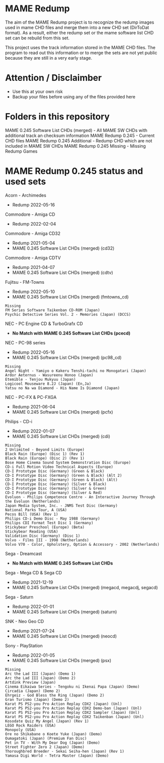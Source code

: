 # MAME Redump

The aim of the MAME Redump project is to recognize the redump images used in mame CHD files and merge them into a new CHD set (DirToDat format).
As a result, either the redump set or the mame software list CHD set can be rebuild from this set.

This project uses the track information stored in the MAME CHD files.
The program to read out this information or to merge the sets are not yet public because they are still in a very early stage.

# Attention / Disclaimber

- Use this at your own risk
- Backup your files before using any of the files provided here

# Folders in this repository

MAME 0.245 Software List CHDs (merged) - All MAME SW CHDs with additional track an checksum information
MAME Redump 0.245 - Current CHD files
MAME Redump 0.245 Additional - Redump CHD which are not included in MAME SW CHDs
MAME Redump 0.245 Missing - Missing Redump Games

# MAME Redump 0.245 status and used sets

Acorn - Archimedes
- Redump 2022-05-16

Commodore - Amiga CD
- Redump 2022-02-04

Commodore - Amiga CD32
- Redump 2021-05-04
- MAME 0.245 Software List CHDs (merged) (cd32)

Commodore - Amiga CDTV
- Redump 2021-04-07
- MAME 0.245 Software List CHDs (merged) (cdtv)

Fujitsu - FM-Towns
- Redump 2022-05-10
- MAME 0.245 Software List CHDs (merged) (fmtowns_cd)

```
Missing
FM Series Software Taikenban CD-ROM (Japan)
Psychic Detective Series Vol. 2 - Memories (Japan) (DCCS)
```

NEC - PC Engine CD & TurboGrafx CD
- **No Match with MAME 0.245 Software List CHDs (pcecd)**

NEC - PC-98 series
- Redump 2022-05-16
- MAME 0.245 Software List CHDs (merged) (pc98_cd)

```
Missing
Angel Night - Yamiyo o Kakeru Tenshi-tachi no Monogatari (Japan)
Ardor Aeternus - Wasureenu Honoo (Japan)
Etemible - Tenjou Mukyuu (Japan)
Logicool Mouseware 8.2J (Japan) (En,Ja)
Yatsu no Na wa Diamond - His Name Is Diamond (Japan)
```

NEC - PC-FX & PC-FXGA
- Redump 2021-06-04
- MAME 0.245 Software List CHDs (merged) (pcfx)

Philips - CD-i
- Redump 2022-01-07
- MAME 0.245 Software List CHDs (merged) (cdi)

```
Missing
2 Unlimited - Beyond Limits (Europe)
Black Rain (Europe) (Disc 1) (Rev 1)
Black Rain (Europe) (Disc 2) (Rev 1)
Bose Home Cinema Sound System Demonstration Disc (Europe)
CD-i Full Motion Video Technical Aspects (Europe)
CD-I Prototype Disc (Germany) (Green & Black)
CD-I Prototype Disc (Germany) (Green & Black) (Alt 2)
CD-I Prototype Disc (Germany) (Green & Black) (Alt)
CD-I Prototype Disc (Germany) (Silver & Black)
CD-I Prototype Disc (Germany) (Silver & Green)
CD-I Prototype Disc (Germany) (Silver & Red)
Evoluon - Philips Competence Centre - An Interactive Journey Through the Evoluon (Netherlands)
Japan Media System, Inc. - JNMS Test Disc (Germany)
National Parks Tour, A (USA)
Pecos Bill (USA) (Rev 1)
Philips CD-i Demo Disc - May 1988 (Germany)
Philips CDI Format Test Disc 1 (Germany)
Stickybear Preschool (Europe) (Beta)
Stickybear Reading (USA)
Validation Disc (Germany) (Disc 1)
Volvo - Films III - 1998 (Netherlands)
Volvo V70 - Color, Upholstery, Option & Accessory - 2002 (Netherlands)
```

Sega - Dreamcast 
- **No Match with MAME 0.245 Software List CHDs**

Sega - Mega CD & Sega CD 
- Redump 2021-12-19
- MAME 0.245 Software List CHDs (merged) (megacd, megacdj, segacd)

Sega - Saturn
- Redump 2022-01-01
- MAME 0.245 Software List CHDs (merged) (saturn)

SNK - Neo Geo CD
- Redump 2021-07-24
- MAME 0.245 Software List CHDs (merged) (neocd)

Sony - PlayStation
- Redump 2022-01-05
- MAME 0.245 Software List CHDs (merged) (psx)

```
Missing
Arc the Lad III (Japan) (Demo 1)
Arc the Lad III (Japan) (Demo 2)
Artdink Preview (Japan)
Cinema Eikaiwa Series - Tengoku ni Ikenai Papa (Japan) (Demo)
Circadia (Japan) (Demo 2)
Ehrgeiz - God Bless the Ring (Japan) (Demo 2)
Gran Turismo (Japan) (Demo 2)
Karat PS PS2-you Pro Action Replay CDX2 (Japan) (Unl)
Karat PS PS2-you Pro Action Replay CDX2 Demo-ban (Japan) (Unl)
Karat PS PS2-you Pro Action Replay CDX2 Sampler (Japan) (Unl)
Karat PS PS2-you Pro Action Replay CDX2 Taikenban (Japan) (Unl)
Kosodate Quiz My Angel (Japan) (Rev 1)
LEGO Rock Raiders (USA)
Monopoly (USA)
Ore no Shikabane o Koete Yuke (Japan) (Demo)
Oumagatoki (Japan) (Premium Fan Disc)
Pet in TV - With My Dear Dog (Japan) (Demo)
Street Fighter Zero 2 (Japan) (Demo)
Thoroughbred Breeder - Sekai Seiha-hen (Japan) (Rev 1)
Yamasa Digi World - Tetra Master (Japan) (Demo)
```
